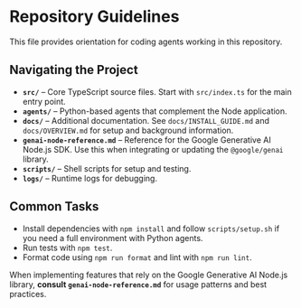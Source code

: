 # Repository Guidelines

This file provides orientation for coding agents working in this repository.

## Navigating the Project

- **`src/`** – Core TypeScript source files. Start with `src/index.ts` for the main entry point.
- **`agents/`** – Python-based agents that complement the Node application.
- **`docs/`** – Additional documentation. See `docs/INSTALL_GUIDE.md` and `docs/OVERVIEW.md` for setup and background information.
- **`genai-node-reference.md`** – Reference for the Google Generative AI Node.js SDK. Use this when integrating or updating the `@google/genai` library.
- **`scripts/`** – Shell scripts for setup and testing.
- **`logs/`** – Runtime logs for debugging.

## Common Tasks

- Install dependencies with `npm install` and follow `scripts/setup.sh` if you need a full environment with Python agents.
- Run tests with `npm test`.
- Format code using `npm run format` and lint with `npm run lint`.

When implementing features that rely on the Google Generative AI Node.js library, **consult `genai-node-reference.md`** for usage patterns and best practices.
